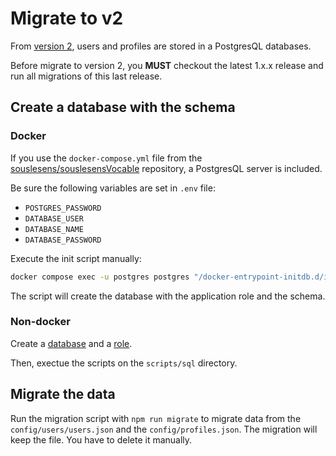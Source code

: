 # Migrate to v2

From [version 2](https://github.com/souslesens/souslesensVocables/releases/tag/2.0.0),
users and profiles are stored in a PostgresQL databases.

Before migrate to version 2, you **MUST** checkout the latest 1.x.x release and run
all migrations of this last release.

## Create a database with the schema

### Docker

If you use the `docker-compose.yml` file from the
[souslesens/souslesensVocable](https://github.com/souslesens/souslesensVocables)
repository, a PostgresQL server is included.

Be sure the following variables are set in `.env` file:

- `POSTGRES_PASSWORD`
- `DATABASE_USER`
- `DATABASE_NAME`
- `DATABASE_PASSWORD`

Execute the init script manually:

```bash
docker compose exec -u postgres postgres "/docker-entrypoint-initdb.d/init-db.sh"
```

The script will create the database with the application role and the schema.

### Non-docker

Create a [database](https://www.postgresql.org/docs/current/sql-createdatabase.html)
and a [role](https://www.postgresql.org/docs/current/sql-createrole.html).

Then, exectue the scripts on the `scripts/sql` directory.

## Migrate the data

Run the migration script with `npm run migrate` to migrate data from the
`config/users/users.json` and the `config/profiles.json`. The migration will
keep the file. You have to delete it manually.
